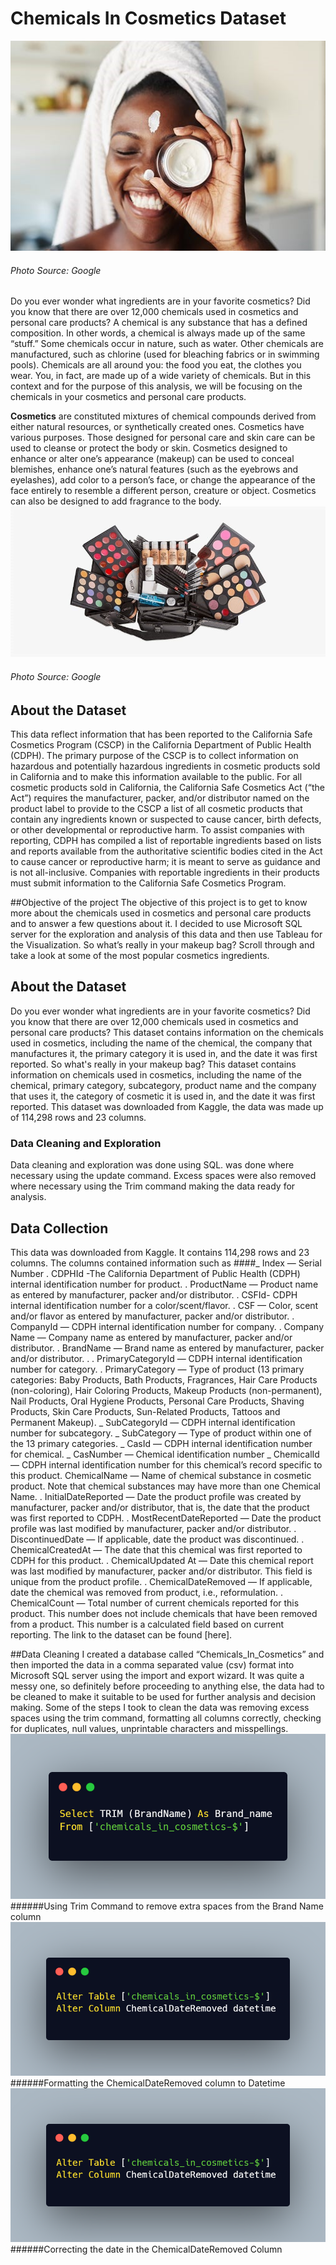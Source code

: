 # Chemicals In Cosmetics Dataset
![](Introductory_Picture.jpg)
###### Photo Source: Google
Do you ever wonder what ingredients are in your favorite cosmetics? Did you know that there are over 12,000 chemicals used in cosmetics and personal care products?
A chemical is any substance that has a defined composition. In other words, a chemical is always made up of the same “stuff.” Some chemicals occur in nature, such as water. Other chemicals are manufactured, such as chlorine (used for bleaching fabrics or in swimming pools). Chemicals are all around you: the food you eat, the clothes you wear. You, in fact, are made up of a wide variety of chemicals. But in this context and for the purpose of this analysis, we will be focusing on the chemicals in your cosmetics and personal care products.

**Cosmetics** are constituted mixtures of chemical compounds derived from either natural resources, or synthetically created ones. Cosmetics have various purposes. Those designed for personal care and skin care can be used to cleanse or protect the body or skin. Cosmetics designed to enhance or alter one’s appearance (makeup) can be used to conceal blemishes, enhance one’s natural features (such as the eyebrows and eyelashes), add color to a person’s face, or change the appearance of the face entirely to resemble a different person, creature or object. Cosmetics can also be designed to add fragrance to the body.
![](Cosmetics_Picture.jpg)
###### Photo Source: Google

## About the Dataset
This data reflect information that has been reported to the California Safe Cosmetics Program (CSCP) in the California Department of Public Health (CDPH). The primary purpose of the CSCP is to collect information on hazardous and potentially hazardous ingredients in cosmetic products sold in California and to make this information available to the public. For all cosmetic products sold in California, the California Safe Cosmetics Act (“the Act”) requires the manufacturer, packer, and/or distributor named on the product label to provide to the CSCP a list of all cosmetic products that contain any ingredients known or suspected to cause cancer, birth defects, or other developmental or reproductive harm.
To assist companies with reporting, CDPH has compiled a list of reportable ingredients based on lists and reports available from the authoritative scientific bodies cited in the Act to cause cancer or reproductive harm; it is meant to serve as guidance and is not all-inclusive. Companies with reportable ingredients in their products must submit information to the California Safe Cosmetics Program.

##Objective of the project
The objective of this project is to get to know more about the chemicals used in cosmetics and personal care products and to answer a few questions about it. I decided to use Microsoft SQL server for the exploration and analysis of this data and then use Tableau for the Visualization.
So what’s really in your makeup bag? Scroll through and take a look at some of the most popular cosmetics ingredients.


## About the Dataset
Do you ever wonder what ingredients are in your favorite cosmetics? Did you know that there are over 12,000 chemicals used in cosmetics and personal care products? This dataset contains information on the chemicals used in cosmetics, including the name of the chemical, the company that manufactures it, the primary category it is used in, and the date it was first reported. So what's really in your makeup bag?
This dataset contains information on chemicals used in cosmetics, including the name of the chemical, primary category, subcategory, product name and the company that uses it, the category of cosmetic it is used in, and the date it was first reported.
This dataset was downloaded from Kaggle, the data was made up of 114,298 rows and 23 columns.

### Data Cleaning and Exploration
Data cleaning and exploration was done using SQL. was done where necessary using the update command. Excess spaces were also removed where necessary using the Trim command making the data ready for analysis.

## Data Collection
This data was downloaded from Kaggle. It contains 114,298 rows and 23 columns. The columns contained information such as
####_ Index — Serial Number
. CDPHId -The California Department of Public Health (CDPH) internal identification number for product.
. ProductName — Product name as entered by manufacturer, packer and/or distributor.
. CSFId- CDPH internal identification number for a color/scent/flavor.
. CSF — Color, scent and/or flavor as entered by manufacturer, packer and/or distributor.
. CompanyId — CDPH internal identification number for company.
. Company Name — Company name as entered by manufacturer, packer and/or distributor.
. BrandName — Brand name as entered by manufacturer, packer and/or distributor. .
. PrimaryCategoryId — CDPH internal identification number for category.
. PrimaryCategory — Type of product (13 primary categories: Baby Products, Bath Products, Fragrances, Hair Care Products (non-coloring), Hair Coloring Products, Makeup Products (non-permanent), Nail Products, Oral Hygiene Products, Personal Care Products, Shaving Products, Skin Care Products, Sun-Related Products, Tattoos and Permanent Makeup).
_ SubCategoryId — CDPH internal identification number for subcategory.
_ SubCategory — Type of product within one of the 13 primary categories.
_ CasId — CDPH internal identification number for chemical.
_ CasNumber — Chemical identification number
_ ChemicalId — CDPH internal identification number for this chemical’s record specific to this product.
ChemicalName — Name of chemical substance in cosmetic product. Note that chemical substances may have more than one Chemical Name.
. InitialDateReported — Date the product profile was created by manufacturer, packer and/or distributor, that is, the date that the product was first reported to CDPH.
. MostRecentDateReported — Date the product profile was last modified by manufacturer, packer and/or distributor.
. DiscontinuedDate — If applicable, date the product was discontinued.
. ChemicalCreatedAt — The date that this chemical was first reported to CDPH for this product.
. ChemicalUpdated At — Date this chemical report was last modified by manufacturer, packer and/or distributor. This field is unique from the product profile.
. ChemicalDateRemoved — If applicable, date the chemical was removed from product, i.e., reformulation.
. ChemicalCount — Total number of current chemicals reported for this product. This number does not include chemicals that have been removed from a product. This number is a calculated field based on current reporting.
The link to the dataset can be found [here].

##Data Cleaning
I created a database called “Chemicals_In_Cosmetics” and then imported the data in a comma separated value (csv) format into Microsoft SQL server using the import and export wizard.
It was quite a messy one, so definitely before proceeding to anything else, the data had to be cleaned to make it suitable to be used for further analysis and decision making. Some of the steps I took to clean the data was removing excess spaces using the trim command, formatting all columns correctly, checking for duplicates, null values, unprintable characters and misspellings.
![](Picture_1.png)
######Using Trim Command to remove extra spaces from the Brand Name column
![](Picture_2.png)
######Formatting the ChemicalDateRemoved column to Datetime
![](Picture_2.png)
######Correcting the date in the ChemicalDateRemoved Column





